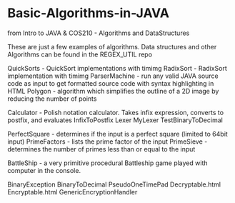 Basic-Algorithms-in-JAVA
========================

from Intro to JAVA & COS210 - Algorithms and DataStructures

These are just a few examples of algorithms. 
Data structures and other Algorithms can be found in the REGEX_UTIL repo

QuickSorts - QuickSort implementations with timimg
RadixSort - RadixSort implementation with timimg
ParserMachine - run any valid JAVA source code as input to get formatted source code with syntax highlighting in HTML
Polygon - algorithm which simplifies the outline of a 2D image by reducing the number of points

Calculator - Polish notation calculator. Takes infix expression, converts to postfix, and evaluates
InfixToPostfix
Lexer
MyLexer
TestBinaryToDecimal


PerfectSquare - determines if the input is a perfect square (limited to 64bit input)
PrimeFactors - lists the prime factor of the input
PrimeSieve - determines the number of primes less than or equal to the input

BattleShip - a very primitive procedural Battleship game played with computer in the console.


BinaryException
BinaryToDecimal
PseudoOneTimePad
Decryptable.html
Encryptable.html
GenericEncryptionHandler
